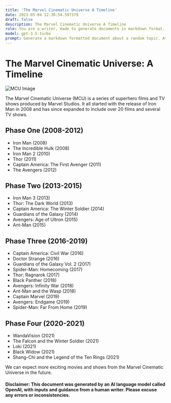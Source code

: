 ```yaml
---
title: 'The Marvel Cinematic Universe A Timeline'
date: 2023-05-04 12:30:54.597379
draft: false
description: The Marvel Cinematic Universe A Timeline
role: You are a writer, made to generate documents in markdown format. It is very important that all of the documents you generate are in valid markdown format.
model: gpt-3.5-turbo
prompt: Generate a markdown formatted document about a random topic. At the bottom, include a disclaimer explaining that the document was generated by you. The first line of the document should be the title. Make sure that the entire document is in proper markdown format, using a mix of various tags to make the document visually appealing.
---
```


# The Marvel Cinematic Universe: A Timeline

![MCU Image](https://i.imgur.com/rVdS2OS.jpg)

The Marvel Cinematic Universe (MCU) is a series of superhero films and TV shows produced by Marvel Studios. It all started with the release of Iron Man in 2008 and has since expanded to include over 20 films and several TV shows.

## Phase One (2008-2012)

* Iron Man (2008)
* The Incredible Hulk (2008)
* Iron Man 2 (2010)
* Thor (2011)
* Captain America: The First Avenger (2011)
* The Avengers (2012)

## Phase Two (2013-2015)

* Iron Man 3 (2013)
* Thor: The Dark World (2013)
* Captain America: The Winter Soldier (2014)
* Guardians of the Galaxy (2014)
* Avengers: Age of Ultron (2015)
* Ant-Man (2015)

## Phase Three (2016-2019)

* Captain America: Civil War (2016)
* Doctor Strange (2016)
* Guardians of the Galaxy Vol. 2 (2017)
* Spider-Man: Homecoming (2017)
* Thor: Ragnarok (2017)
* Black Panther (2018)
* Avengers: Infinity War (2018)
* Ant-Man and the Wasp (2018)
* Captain Marvel (2019)
* Avengers: Endgame (2019)
* Spider-Man: Far From Home (2019)

## Phase Four (2020-2021)

* WandaVision (2021)
* The Falcon and the Winter Soldier (2021)
* Loki (2021)
* Black Widow (2021)
* Shang-Chi and the Legend of the Ten Rings (2021)

We can expect more exciting movies and shows from the Marvel Cinematic Universe in the future.

#### Disclaimer: This document was generated by an AI language model called OpenAI, with inputs and guidance from a human writer. Please excuse any errors or inconsistencies.